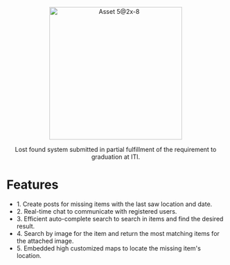 <p align="center">
<img width="306" alt="Asset 5@2x-8" src="https://user-images.githubusercontent.com/75117329/171201550-9beadd6c-611f-492f-b06c-b1d81bc29d7f.png">
</p>
<p align="center">
  Lost found system submitted in partial fulfillment of the requirement to graduation at ITI.
 </p>

<h1>Features</h1>
<ul>
  <li>1. Create posts for missing items with the last saw location and date.</li>
  <li>2. Real-time chat to communicate with registered users.</li>
  <li>3. Efficient auto-complete search to search in items and find the desired result.</li>
  <li>
4. Search by image for the item and return the most matching items for the attached image.</li>
  <li>
5. Embedded high customized maps to locate the missing item's location.</li>
</ul>



